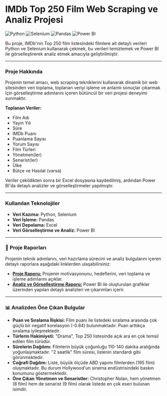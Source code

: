 # IMDb Top 250 Film Web Scraping ve Analiz Projesi

![Python](https://img.shields.io/badge/Python-3776AB?style=for-the-badge&logo=python&logoColor=white)
![Selenium](https://img.shields.io/badge/Selenium-43B02A?style=for-the-badge&logo=selenium&logoColor=white)
![Pandas](https://img.shields.io/badge/Pandas-150458?style=for-the-badge&logo=pandas&logoColor=white)
![Power BI](https://img.shields.io/badge/Power%20BI-F2C811?style=for-the-badge&logo=powerbi&logoColor=black)

Bu proje, IMDb'nin Top 250 film listesindeki filmlere ait detaylı verileri Python ve Selenium kullanarak çekmek, bu verileri temizlemek ve Power BI ile görselleştirerek analiz etmek amacıyla geliştirilmiştir.

---

###  Proje Hakkında

Projenin temel amacı, web scraping tekniklerini kullanarak dinamik bir web sitesinden veri toplama, toplanan veriyi işleme ve anlamlı sonuçlar çıkarmak için görselleştirme adımlarını içeren bütüncül bir veri projesi deneyimi sunmaktır.

**Toplanan Veriler:**
*   Film Adı
*   Yayın Yılı
*   Süre
*   IMDb Puanı
*   Puanlama Sayısı
*   Yorum Sayısı
*   Film Türleri
*   Yönetmen(ler)
*   Senarist(ler)
*   Ülke
*   Bütçe ve Hasılat (varsa)

Veriler çekildikten sonra bir Excel dosyasına kaydedilmiş, ardından Power BI'da detaylı analizler ve görselleştirmeler yapılmıştır.

---

### Kullanılan Teknolojiler

*   **Veri Kazıma:** Python, Selenium
*   **Veri İşleme:** Pandas
*   **Veri Depolama:** Excel
*   **Veri Görselleştirme ve Analiz:** Power BI

---

### 📄 Proje Raporları

Projenin teknik adımlarını, veri hazırlama sürecini ve analiz bulgularını içeren detaylı raporlara aşağıdaki linklerden ulaşabilirsiniz:

*   [**Proje Raporu:**](./reports/Proje_Raporu.pdf) Projenin motivasyonunu, hedeflerini, veri toplama ve işleme adımlarını açıklar.
*   [**Analiz ve Görselleştirme Raporu:**](./reports/Analiz_ve_Gorsellestirme_Raporu.pdf) Power BI ile oluşturulan grafikler üzerinden yapılan detaylı analizleri ve çıkarımları içerir.

---

### 📊 Analizden Öne Çıkan Bulgular

*   **Puan ve Sıralama İlişkisi:** Film puanı ile listedeki sıralama arasında çok güçlü bir negatif korelasyon (-0.84) bulunmaktadır. Puan arttıkça sıralama iyileşmektedir.
*   **Türlerin Hakimiyeti:** "Drama", Top 250 listesinde açık ara en çok temsil edilen film türüdür.
*   **Sürelerin Dağılımı:** Filmlerin büyük çoğunluğu 110-140 dakika aralığında yoğunlaşmaktadır. "2 saatlik" film süresi, listenin standardı gibi görünmektedir.
*   **Coğrafi Dağılım:** Liste, büyük ölçüde ABD yapımı filmlerden (195 film) oluşmaktadır. Bu durum Hollywood'un sinema endüstrisindeki baskın konumunu göstermektedir.
*   **Öne Çıkan Yönetmen ve Senaristler:** Christopher Nolan, hem yönetmen (8 film) hem de senarist (9 film) olarak listede en çok eseri bulunan isimdir.
